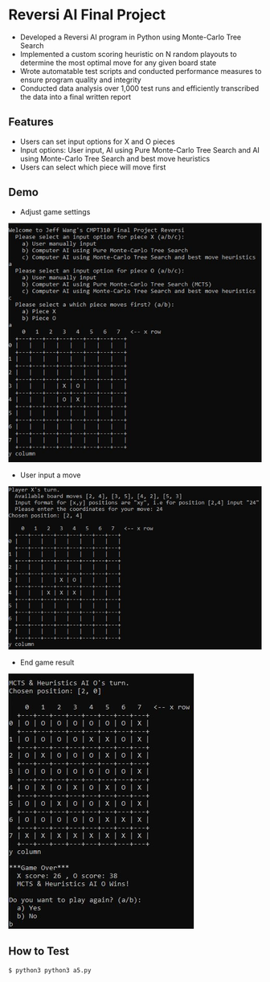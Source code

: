 # Reversi AI Final Project
-  Developed a Reversi AI program in Python using Monte-Carlo Tree Search
-  Implemented a custom scoring heuristic on N random playouts to determine the most optimal move for any given board state
-  Wrote automatable test scripts and conducted performance measures to ensure program quality and integrity
-  Conducted data analysis over 1,000 test runs and efficiently transcribed the data into a final written report

## Features

- Users can set input options for X and O pieces 
- Input options: User input, AI using Pure Monte-Carlo Tree Search and AI using Monte-Carlo Tree Search and best move heuristics
- Users can select which piece will move first

## Demo

- Adjust game settings

![](img/settings.JPG)


- User input a move

![](img/playermove.JPG)


- End game result

![](img/end.JPG)


## How to Test

```
$ python3 python3 a5.py
```
